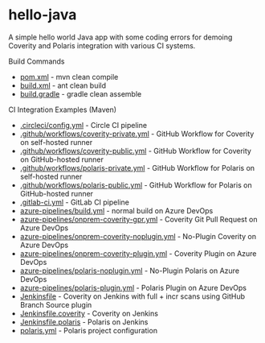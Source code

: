 # hello-java

A simple hello world Java app with some coding errors for demoing Coverity and Polaris integration with various CI systems.

Build Commands
- [pom.xml](pom.xml) - mvn clean compile
- [build.xml](build.xml) - ant clean build
- [build.gradle](build.gradle) - gradle clean assemble

CI Integration Examples (Maven)
- [.circleci/config.yml](.circleci/config.yml) - Circle CI pipeline
- [.github/workflows/coverity-private.yml](.github/workflows/coverity-private.yml) - GitHub Workflow for Coverity on self-hosted runner
- [.github/workflows/coverity-public.yml](.github/workflows/coverity-public.yml) - GitHub Workflow for Coverity on GitHub-hosted runner
- [.github/workflows/polaris-private.yml](.github/workflows/polaris-private.yml) - GitHub Workflow for Polaris on self-hosted runner
- [.github/workflows/polaris-public.yml](.github/workflows/polaris-public.yml) - GitHub Workflow for Polaris on GitHub-hosted runner
- [.gitlab-ci.yml](.gitlab-ci.yml) - GitLab CI pipeline
- [azure-pipelines/build.yml](azure-pipelines/build.yml) - normal build on Azure DevOps
- [azure-pipelines/onprem-coverity-gpr.yml](azure-pipelines/onprem-coverity-gpr.yml) - Coverity Git Pull Request on Azure DevOps
- [azure-pipelines/onprem-coverity-noplugin.yml](azure-pipelines/onprem-coverity-noplugin.yml) - No-Plugin Coverity on Azure DevOps
- [azure-pipelines/onprem-coverity-plugin.yml](azure-pipelines/onprem-coverity-plugin.yml) - Coverity Plugin on Azure DevOps
- [azure-pipelines/polaris-noplugin.yml](azure-pipelines/polaris-noplugin.yml) - No-Plugin Polaris on Azure DevOps
- [azure-pipelines/polaris-plugin.yml](azure-pipelines/polaris-plugin.yml) - Polaris Plugin on Azure DevOps
- [Jenkinsfile](Jenkinsfile) - Coverity on Jenkins with full + incr scans using GitHub Branch Source plugin
- [Jenkinsfile.coverity](Jenkinsfile.coverity) - Coverity on Jenkins
- [Jenkinsfile.polaris](Jenkinsfile.polaris) - Polaris on Jenkins
- [polaris.yml](polaris.yml) - Polaris project configuration
